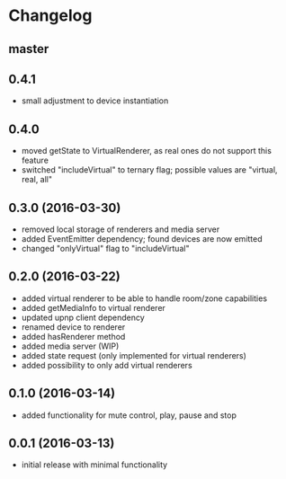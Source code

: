 # Changelog

## master

## 0.4.1
- small adjustment to device instantiation

## 0.4.0
- moved getState to VirtualRenderer, as real ones do not support this feature
- switched "includeVirtual" to ternary flag; possible values are "virtual, real, all"

## 0.3.0 (2016-03-30)
- removed local storage of renderers and media server
- added EventEmitter dependency; found devices are now emitted
- changed "onlyVirtual" flag to "includeVirtual"

## 0.2.0 (2016-03-22)
- added virtual renderer to be able to handle room/zone capabilities
- added getMediaInfo to virtual renderer
- updated upnp client dependency
- renamed device to renderer
- added hasRenderer method
- added media server (WIP)
- added state request (only implemented for virtual renderers)
- added possibility to only add virtual renderers

## 0.1.0 (2016-03-14)
- added functionality for mute control, play, pause and stop

## 0.0.1 (2016-03-13)
- initial release with minimal functionality
